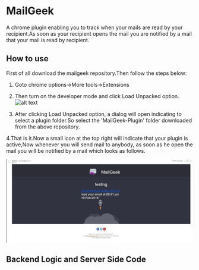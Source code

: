 # MailGeek
A chrome plugin enabling you to track when your mails are read by your recipient.As soon as your recipient opens the mail you are notified by a mail that your mail is read by recipient.

## How to use
First of all download the mailgeek repository.Then follow the steps below:
1. Goto chrome options->More tools->Extensions

2. Then turn on the developer mode and click Load Unpacked option.
![alt text](https://developer.chrome.com/native-client/images/extensions-management.png)

3. After clicking Load Unpacked option, a dialog will open indicating to select a plugin folder.So select the 'MailGeek-Plugin' folder downloaded from the above repository.

4.That is it.Now a small icon at the top right will indicate that your plugin is active,Now whenever you will send mail to anybody, as soon as he open the mail you will be notified by a mail which looks as follows.

![alt text](/images/snip1_edit.jpg)

## Backend Logic and Server Side Code
